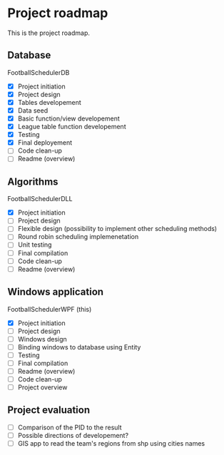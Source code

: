 ﻿# Project roadmap
This is the project roadmap.

## Database
FootballSchedulerDB
+ [x] Project initiation
+ [x] Project design
+ [x] Tables developement
+ [x] Data seed
+ [x] Basic function/view developement
+ [x] League table function developement
+ [x] Testing
+ [x] Final deployement
+ [ ] Code clean-up
+ [ ] Readme (overview)

## Algorithms
FootballSchedulerDLL
+ [x] Project initiation
+ [ ] Project design
+ [ ] Flexible design (possibility to implement other scheduling methods)
+ [ ] Round robin scheduling implemenetation
+ [ ] Unit testing
+ [ ] Final compilation
+ [ ] Code clean-up
+ [ ] Readme (overview)

## Windows application
FootballSchedulerWPF (this)
+ [x] Project initiation
+ [ ] Project design
+ [ ] Windows design
+ [ ] Binding windows to database using Entity
+ [ ] Testing
+ [ ] Final compilation
+ [ ] Readme (overview)
+ [ ] Code clean-up
+ [ ] Project overview

## Project evaluation

+ [ ] Comparison of the PID to the result
+ [ ] Possible directions of developement?
+ [ ] GIS app to read the team's regions from shp using cities names